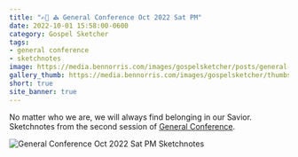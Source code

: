 ```yaml
---
title: "✍🏻 ⛪️ General Conference Oct 2022 Sat PM"
date: 2022-10-01 15:58:00-0600
category: Gospel Sketcher
tags:
- general conference
- sketchnotes
image: https://media.bennorris.com/images/gospelsketcher/posts/general-conference-oct-2022-sat-pm.jpg
gallery_thumb: https://media.bennorris.com/images/gospelsketcher/thumbs/general-conference-oct-2022-sat-pm.jpg
short: true
site_banner: true
---
```



No matter who we are, we will always find belonging in our Savior. Sketchnotes from the second session of [General Conference](https://bennorris.com/tags/general-conference).

![General Conference Oct 2022 Sat PM Sketchnotes](https://media.bennorris.com/images/gospelsketcher/posts/general-conference-oct-2022-sat-pm.jpg)

